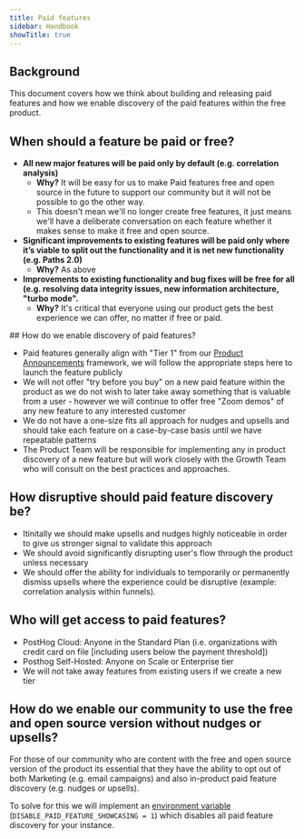 ```yaml
---
title: Paid features
sidebar: Handbook
showTitle: true
---
```


## Background

This document covers how we think about building and releasing paid features and how we enable discovery of the paid features within the free product.

## When should a feature be paid or free?

* **All new major features will be paid only by default (e.g. correlation analysis)**
    * **Why?** It will be easy for us to make Paid features free and open source in the future to support our community but it will not be possible to go the other way.
    * This doesn't mean we'll no longer create free features, it just means we'll have a deliberate conversation on each feature whether it makes sense to make it free and open source.
* **Significant improvements to existing features will be paid only where it’s viable to split out the functionality and it is net new functionality (e.g. Paths 2.0)**
    * **Why?** As above
* **Improvements to existing functionality and bug fixes will be free for all (e.g. resolving data integrity issues, new information architecture, "turbo mode".**
   * **Why?** It's critical that everyone using our product gets the best experience we can offer, no matter if free or paid.

## How do we enable discovery of paid features?

* Paid features generally align with "Tier 1" from our [Product Announcements](/handbook/growth/marketing/product-announcements) framework, we will follow the appropriate steps here to launch the feature publicly
* We will not offer "try before you buy" on a new paid feature within the product as we do not wish to later take away something that is valuable from a user - however we will continue to offer free "Zoom demos" of any new feature to any interested customer
* We do not have a one-size fits all approach for nudges and upsells and should take each feature on a case-by-case basis until we have repeatable patterns
* The Product Team will be responsible for implementing any in product discovery of a new feature but will work closely with the Growth Team who will consult on the best practices and approaches.

## How disruptive should paid feature discovery be?

* Itinitally we should make upsells and nudges highly noticeable in order to give us stronger signal to validate this approach
* We should avoid significantly disrupting user's flow through the product unless necessary
* We should offer the ability for individuals to temporarily or permanently dismiss upsells where the experience could be disruptive (example: correlation analysis within funnels).

## Who will get access to paid features?

* PostHog Cloud: Anyone in the Standard Plan (i.e. organizations with credit card on file [including users below the payment threshold])
* Posthog Self-Hosted: Anyone on Scale or Enterprise tier
* We will not take away features from existing users if we create a new tier

## How do we enable our community to use the free and open source version without nudges or upsells?

For those of our community who are content with the free and open source version of the product its essential that they have the ability to opt out of both Marketing (e.g. email campaigns) and also in-product paid feature discovery (e.g. nudges or upsells). 

To solve for this we will implement an [environment variable](/docs/self-host/configure/environment-variables) (`DISABLE_PAID_FEATURE_SHOWCASING = 1`) which disables all paid feature discovery for your instance.
